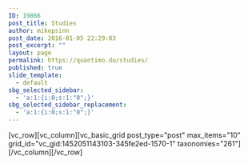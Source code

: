 ```yaml
---
ID: 19866
post_title: Studies
author: mikepsinn
post_date: 2016-01-05 22:29:03
post_excerpt: ""
layout: page
permalink: https://quantimo.do/studies/
published: true
slide_template:
  - default
sbg_selected_sidebar:
  - 'a:1:{i:0;s:1:"0";}'
sbg_selected_sidebar_replacement:
  - 'a:1:{i:0;s:1:"0";}'
---
```

[vc_row][vc_column][vc_basic_grid post_type="post" max_items="10" grid_id="vc_gid:1452051143103-345fe2ed-1570-1" taxonomies="261"][/vc_column][/vc_row]